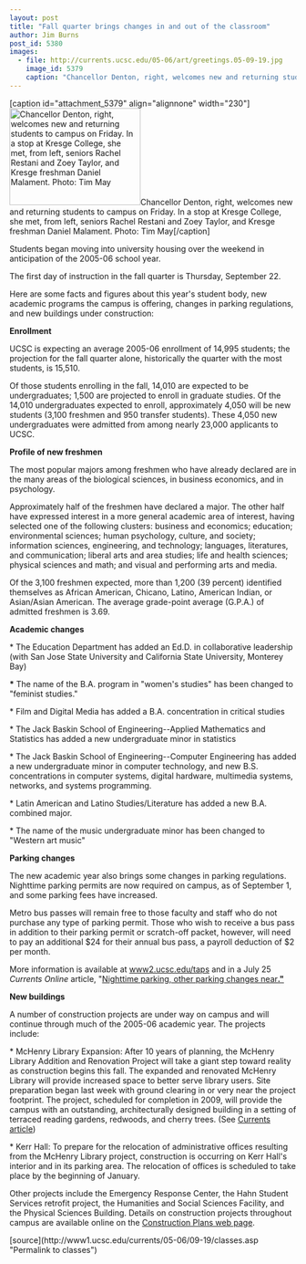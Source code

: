 ```yaml
---
layout: post
title: "Fall quarter brings changes in and out of the classroom"
author: Jim Burns
post_id: 5380
images:
  - file: http://currents.ucsc.edu/05-06/art/greetings.05-09-19.jpg
    image_id: 5379
    caption: "Chancellor Denton, right, welcomes new and returning students to campus on Friday. In a stop at Kresge College, she met, from left, seniors Rachel Restani and Zoey Taylor, and Kresge freshman Daniel Malament. Photo: Tim May"
---
```


[caption id="attachment_5379" align="alignnone" width="230"]<a href="http://localhost/mysite/wp-content/uploads/2005/09/greetings.05-09-19.jpg"><img class="size-full wp-image-5379" src="http://localhost/mysite/wp-content/uploads/2005/09/greetings.05-09-19.jpg" alt="Chancellor Denton, right, welcomes new and returning students to campus on Friday. In a stop at Kresge College, she met, from left, seniors Rachel Restani and Zoey Taylor, and Kresge freshman Daniel Malament. Photo: Tim May" width="230" height="170" /></a>Chancellor Denton, right, welcomes new and returning students to campus on Friday. In a stop at Kresge College, she met, from left, seniors Rachel Restani and Zoey Taylor, and Kresge freshman Daniel Malament. Photo: Tim May[/caption]
<a name="content" id="content"></a>
<p>
  Students began moving into university housing over the weekend in anticipation of the 2005-06 school year.
</p>
<p>
  The first day of instruction in the fall quarter is Thursday, September 22.
</p>
<p>
  Here are some facts and figures about this year's student body, new academic programs the campus is offering, changes in parking regulations, and new buildings under construction:
</p>
<p>
  <strong>Enrollment</strong>
</p>
<p>
  UCSC is expecting an average 2005-06 enrollment of 14,995 students; the projection for the fall quarter alone, historically the quarter with the most students, is 15,510.
</p>
<p>
  Of those students enrolling in the fall, 14,010 are expected to be undergraduates; 1,500 are projected to enroll in graduate studies. Of the 14,010 undergraduates expected to enroll, approximately 4,050 will be new students (3,100 freshmen and 950 transfer students). These 4,050 new undergraduates were admitted from among nearly 23,000 applicants to UCSC.
</p>
<p>
  <strong>Profile of new freshmen</strong>
</p>
<p>
  The most popular majors among freshmen who have already declared are in the many areas of the biological sciences, in business economics, and in psychology.
</p>
<p>
  Approximately half of the freshmen have declared a major. The other half have expressed interest in a more general academic area of interest, having selected one of the following clusters: business and economics; education; environmental sciences; human psychology, culture, and society; information sciences, engineering, and technology; languages, literatures, and communication; liberal arts and area studies; life and health sciences; physical sciences and math; and visual and performing arts and media.
</p>
<p>
  Of the 3,100 freshmen expected, more than 1,200 (39 percent) identified themselves as African American, Chicano, Latino, American Indian, or Asian/Asian American. The average grade-point average (G.P.A.) of admitted freshmen is 3.69.
</p>
<p>
  <strong>Academic changes</strong>
</p>
<p>
  * The Education Department has added an Ed.D. in collaborative leadership (with San Jose State University and California State University, Monterey Bay)
</p>
<p>
  <strong>*</strong> The name of the B.A. program in "women's studies" has been changed to "feminist studies."
</p>
<p>
  * Film and Digital Media has added a B.A. concentration in critical studies
</p>
<p>
  * The Jack Baskin School of Engineering--Applied Mathematics and Statistics has added a new undergraduate minor in statistics
</p>
<p>
  * The Jack Baskin School of Engineering--Computer Engineering has added a new undergraduate minor in computer technology, and new B.S. concentrations in computer systems, digital hardware, multimedia systems, networks, and systems programming.
</p>
<p>
  * Latin American and Latino Studies/Literature has added a new B.A. combined major.
</p>
<p>
  * The name of the music undergraduate minor has been changed to "Western art music"
</p>
<p>
  <strong>Parking changes</strong>
</p>
<p>
  The new academic year also brings some changes in parking regulations. Nighttime parking permits are now required on campus, as of September 1, and some parking fees have increased.
</p>
<p>
  Metro bus passes will remain free to those faculty and staff who do not purchase any type of parking permit. Those who wish to receive a bus pass in addition to their parking permit or scratch-off packet, however, will need to pay an additional $24 for their annual bus pass, a payroll deduction of $2 per month.
</p>
<p>
  More information is available at <a href="http://www2.ucsc.edu/taps%20">www2.ucsc.edu/taps</a> and in a July 25 <i>Currents Online</i> article, "<a href="http://currents.ucsc.edu/05-06/07-25/taps.asp">Nighttime parking, other parking changes near<strong>."</strong></a>
</p>
<p>
  <strong>New buildings</strong>
</p>
<p>
  A number of construction projects are under way on campus and will continue through much of the 2005-06 academic year. The projects include:
</p>
<p>
  * McHenry Library Expansion: After 10 years of planning, the McHenry Library Addition and Renovation Project will take a giant step toward reality as construction begins this fall. The expanded and renovated McHenry Library will provide increased space to better serve library users. Site preparation began last week with ground clearing in or very near the project footprint. The project, scheduled for completion in 2009, will provide the campus with an outstanding, architecturally designed building in a setting of terraced reading gardens, redwoods, and cherry trees. (See <a href="http://currents.ucsc.edu/05-06/09-19/library.asp">Currents article</a>)
</p>
<p>
  * Kerr Hall: To prepare for the relocation of administrative offices resulting from the McHenry Library project, construction is occurring on Kerr Hall's interior and in its parking area. The relocation of offices is scheduled to take place by the beginning of January.
</p>
<p>
  Other projects include the Emergency Response Center, the Hahn Student Services retrofit project, the Humanities and Social Sciences Facility, and the Physical Sciences Building. Details on construction projects throughout campus are available online on the <a href="http://www.ucsc.edu/about/construction/">Construction Plans web page</a>.
</p>
<form>
  <input name="t1" size="-1" type="hidden">
</form>




</p>
[source](http://www1.ucsc.edu/currents/05-06/09-19/classes.asp "Permalink to classes")
